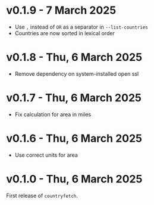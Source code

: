 # v0.1.9 - 7 March 2025

- Use `,` instead of `OR` as a separator in `--list-countries`
- Countries are now sorted in lexical order

# v0.1.8 - Thu, 6 March 2025

- Remove dependency on system-installed open ssl

# v0.1.7 - Thu, 6 March 2025

- Fix calculation for area in miles

# v0.1.6 - Thu, 6 March 2025

- Use correct units for area

# v0.1.0 - Thu, 6 March 2025

First release of `countryfetch`.
